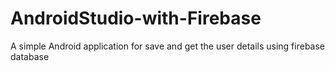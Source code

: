 # AndroidStudio-with-Firebase
A simple Android application for save and get the user details using firebase database
